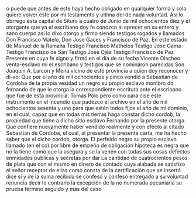 o puede que antes de este haya hecho obligado en quailquier forma y solo quiere volver este por mi testamento y ultima del de nada voluntad. Así lo obrrego esta capital de Situro a cuatro de
Junio de mil ochocientos diez y el otorgante que ya el escribano doy fe conozco al aprecer en su entero y sano cuerpo así lo dixo otorgo y firmo siendo testigos rogados y llamados Don Francisco Matelo, Don Jose Gaces y Francisco de Paz. En este estado de
Manuel de la Ramaña
Testigo Francisco Mathelos
Testigo Jose Gama
Testigo Francisco de San
Testigo José Ojés
Testigo Francisco de Paz
Presente en cuya fe signo y firmó en
el día de su fecha
Vicente Olacheo
venta-esclavo
mi el escribano y testigos que se nominaron parecidas Son Joaquín A. Larcon y Mena vicino de este provincia a quien doy reconocer y di-xo: Que por el año de mil ochocientos y cinco vendió a Sebastian de Cordoba de la propia vesidad un negro su propio esclavo mombro
do
fernando de que le otorga la correspondiente escritura ante
el escribano que fue de esta provincia. Tomás Pólo pero como para
cise este instrumento en el incendio que padezco el archivo en
el año de mil ochocientos sesenta y uno para que estén todos
fijos
el año de mi dominio, en el cual, capaz que en todas mis tierras haga constar dicho cordob, la propiedad que tiene a dicho sitio esclavo Fernando por la presente otorga. Que confiere nuevamente haber vendido realmente y con efecto al citado Sebastian de Cordoba, el cual, al presentar la presente carta, me ha hecho saber que el dicho cordob, otorga.
El perfeido negro su propio esclavo llamado (en el co) por libre de empeño de obligación hipoteca es negra que no la tiene como que la asegura y se la venen con todas sus cosas defectos enmidades publicas y secretas por dar
La cantidad de cuatrocientos pesos de plata que con el mismo en dinero de contado cuya alabada se satisfizo el señor receptor de ellas como consta de la certificación que se insertó dice si y de la suma recibida se confesó y confesó entregado a
su voluntad renuncia decir lo contrario la excepción de la no
numerada pecuniaria su prueba término seguido y más del caso